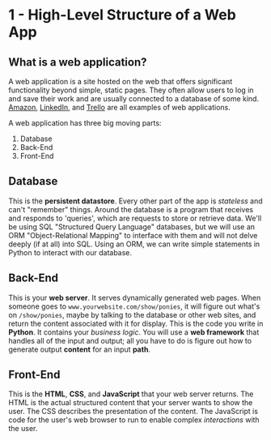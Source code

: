 # 1 - High-Level Structure of a Web App

## What is a web application?

A web application is a site hosted on the web that offers significant functionality beyond simple, static pages. They often allow users to log in and save their work and are usually connected to a database of some kind. [Amazon](http://amazon.com), [LinkedIn](http://linkedin.com), and [Trello](http://trello.com) are all examples of web applications.

A web application has three big moving parts:

1. Database
1. Back-End
1. Front-End

## Database

This is the **persistent datastore**. Every other part of the app is _stateless_ and can't "remember" things. Around the database is a program that receives and responds to 'queries', which are requests to store or retrieve data. We'll be using SQL "Structured Query Language" databases, but we will use an ORM "Object-Relational Mapping" to interface with them and will not delve deeply (if at all) into SQL. Using an ORM, we can write simple statements in Python to interact with our database.

## Back-End

This is your **web server**. It serves dynamically generated web pages. When someone goes to `www.yourwebsite.com/show/ponies`, it will figure out what's on `/show/ponies`, maybe by talking to the database or other web sites, and return the content associated with it for display. This is the code you write in **Python**.
It contains your _business logic_. You will use a **web framework** that handles all of the input and output;
all you have to do is figure out how to generate output **content** for an input **path**.

## Front-End

This is the **HTML**, **CSS**, and **JavaScript** that your web server returns. The HTML is the actual structured content that your server wants to show the user. The CSS describes the presentation of the content. The JavaScript is code for the user's web browser to run to enable complex _interactions_ with the user.